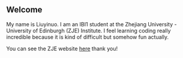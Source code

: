 ## Welcome 

My name is Liuyinuo. 
I am an IBI1 student at the Zhejiang University - University of Edinburgh (ZJE) Institute. I feel learning coding really incredible because it is kind of difficult but somehow fun actually.

You can see the ZJE website [here](https://zje.zju.edu.cn/zje/main.htm) thank you!
